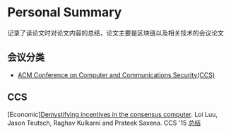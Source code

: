 # Personal Summary
记录了读论文时对论文内容的总结，论文主要是区块链以及相关技术的会议论文


## 会议分类

- [ACM Conference on Computer and Communications Security(CCS)](#ccs)



## CCS
[Economic][Demystifying incentives in the consensus computer](https://eprint.iacr.org/2015/702). Loi Luu, Jason Teutsch, Raghav Kulkarni and Prateek Saxena. CCS '15 [总结](/summary/Demystifyingincentivesintheconsensuscomputer.md)